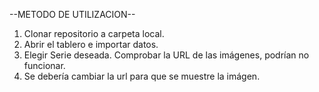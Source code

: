--METODO DE UTILIZACION--

1. Clonar repositorio a carpeta local.
2. Abrir el tablero e importar datos.
3. Elegir Serie deseada. Comprobar la URL de las imágenes, podrían no funcionar.
4. Se debería cambiar la url para que se muestre la imágen.
